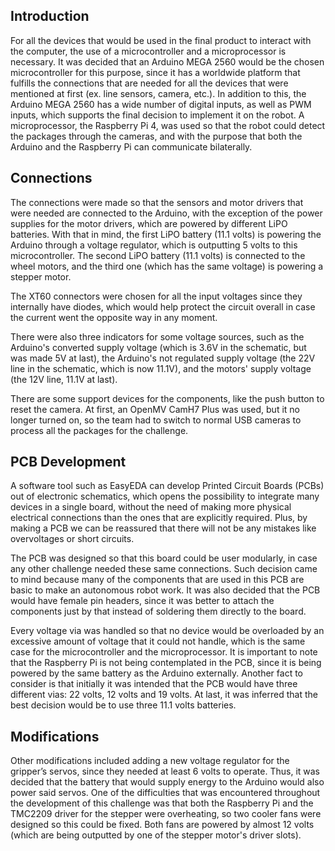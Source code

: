 ## Introduction

For all the devices that would be used in the final product to interact with the computer, the use of a microcontroller and a microprocessor is necessary. It was decided that an Arduino MEGA 2560 would be the chosen microcontroller for this purpose, since it has a worldwide platform that fulfills the connections that are needed for all the devices that were mentioned at first (ex. line sensors, camera, etc.). In addition to this, the Arduino MEGA 2560 has a wide number of digital inputs, as well as PWM inputs, which supports the final decision to implement it on the robot. A microprocessor, the Raspberry Pi 4, was used so that the robot could detect the packages through the cameras, and with the purpose that both the Arduino and the Raspberry Pi can communicate bilaterally.

## Connections

The connections were made so that the sensors and motor drivers that were needed are connected to the Arduino, with the exception of the power supplies for the motor drivers, which are powered by different LiPO batteries. With that in mind, the first LiPO battery (11.1 volts) is powering the Arduino through a voltage regulator, which is outputting 5 volts to this microcontroller. The second LiPO battery (11.1 volts) is connected to the wheel motors, and the third one (which has the same voltage) is powering a stepper motor.

The XT60 connectors were chosen for all the input voltages since they internally have diodes, which would help protect the circuit overall in case the current went the opposite way in any moment.

There were also three indicators for some voltage sources, such as the Arduino's converted supply voltage (which is 3.6V in the schematic, but was made 5V at last), the Arduino's not regulated supply voltage (the 22V line in the schematic, which is now 11.1V), and the motors' supply voltage (the 12V line, 11.1V at last).

There are some support devices for the components, like the push button to reset the camera. At first, an OpenMV CamH7 Plus was used, but it no longer turned on, so the team had to switch to normal USB cameras to process all the packages for the challenge.

## PCB Development

A software tool such as EasyEDA can develop Printed Circuit Boards (PCBs) out of electronic schematics, which opens the possibility to integrate many devices in a single board, without the need of making more physical electrical connections than the ones that are explicitly required. Plus, by making a PCB we can be reassured that there will not be any mistakes like overvoltages or short circuits.

The PCB was designed so that this board could be user modularly, in case any other challenge needed these same connections. Such decision came to mind because many of the components that are used in this PCB are basic to make an autonomous robot work. It was also decided that the PCB would have female pin headers, since it was better to attach the components just by that instead of soldering them directly to the board.

Every voltage via was handled so that no device would be overloaded by an excessive amount of voltage that it could not handle, which is the same case for the microcontroller and the microprocessor. It is important to note that the Raspberry Pi is not being contemplated in the PCB, since it is being powered by the same battery as the Arduino externally. Another fact to consider is that initially it was intended that the PCB would have three different vias: 22 volts, 12 volts and 19 volts. At last, it was inferred that the best decision would be to use three 11.1 volts batteries.

## Modifications

Other modifications included adding a new voltage regulator for the gripper’s servos, since they needed at least 6 volts to operate. Thus, it was decided that the battery that would supply energy to the Arduino would also power said servos.
One of the difficulties that was encountered throughout the development of this challenge was that both the Raspberry Pi and the TMC2209 driver for the stepper were overheating, so two cooler fans were designed so this could be fixed. Both fans are powered by almost 12 volts (which are being outputted by one of the stepper motor's driver slots).
